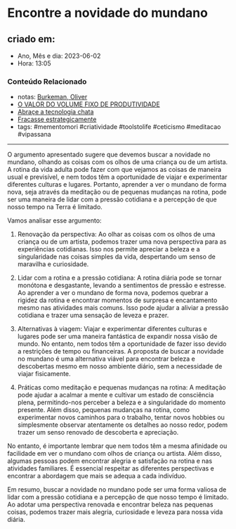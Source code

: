 # Encontre a novidade do mundano

## criado em: 
-  Ano, Mês e dia: 2023-06-02
- Hora: 13:05

### Conteúdo Relacionado
- notas: [Burkeman, Oliver](Burkeman,%20Oliver)
- [O VALOR DO VOLUME FIXO DE PRODUTIVIDADE](O%20VALOR%20DO%20VOLUME%20FIXO%20DE%20PRODUTIVIDADE.md)
- [Abraçe a tecnologia chata](Abraçe%20a%20tecnologia%20chata.md)
- [Fracasse estrategicamente](Fracasse%20estrategicamente.md)
- tags: #mementomori #criatividade #toolstolife #ceticismo #meditacao #vipassana 
---

O argumento apresentado sugere que devemos buscar a novidade no mundano, olhando as coisas com os olhos de uma criança ou de um artista. A rotina da vida adulta pode fazer com que vejamos as coisas de maneira usual e previsível, e nem todos têm a oportunidade de viajar e experimentar diferentes culturas e lugares. Portanto, aprender a ver o mundano de forma nova, seja através da meditação ou de pequenas mudanças na rotina, pode ser uma maneira de lidar com a pressão cotidiana e a percepção de que nosso tempo na Terra é limitado.

Vamos analisar esse argumento:

1. Renovação da perspectiva:
Ao olhar as coisas com os olhos de uma criança ou de um artista, podemos trazer uma nova perspectiva para as experiências cotidianas. Isso nos permite apreciar a beleza e a singularidade nas coisas simples da vida, despertando um senso de maravilha e curiosidade.

2. Lidar com a rotina e a pressão cotidiana:
A rotina diária pode se tornar monótona e desgastante, levando a sentimentos de pressão e estresse. Ao aprender a ver o mundano de forma nova, podemos quebrar a rigidez da rotina e encontrar momentos de surpresa e encantamento mesmo nas atividades mais comuns. Isso pode ajudar a aliviar a pressão cotidiana e trazer uma sensação de leveza e prazer.

3. Alternativas à viagem:
Viajar e experimentar diferentes culturas e lugares pode ser uma maneira fantástica de expandir nossa visão de mundo. No entanto, nem todos têm a oportunidade de fazer isso devido a restrições de tempo ou financeiras. A proposta de buscar a novidade no mundano é uma alternativa viável para encontrar beleza e descobertas mesmo em nosso ambiente diário, sem a necessidade de viajar fisicamente.

4. Práticas como meditação e pequenas mudanças na rotina:
A meditação pode ajudar a acalmar a mente e cultivar um estado de consciência plena, permitindo-nos perceber a beleza e a singularidade do momento presente. Além disso, pequenas mudanças na rotina, como experimentar novos caminhos para o trabalho, tentar novos hobbies ou simplesmente observar atentamente os detalhes ao nosso redor, podem trazer um senso renovado de descoberta e apreciação.

No entanto, é importante lembrar que nem todos têm a mesma afinidade ou facilidade em ver o mundano com olhos de criança ou artista. Além disso, algumas pessoas podem encontrar alegria e satisfação na rotina e nas atividades familiares. É essencial respeitar as diferentes perspectivas e encontrar a abordagem que mais se adequa a cada indivíduo.

Em resumo, buscar a novidade no mundano pode ser uma forma valiosa de lidar com a pressão cotidiana e a percepção de que nosso tempo é limitado. Ao adotar uma perspectiva renovada e encontrar beleza nas pequenas coisas, podemos trazer mais alegria, curiosidade e leveza para nossa vida diária.